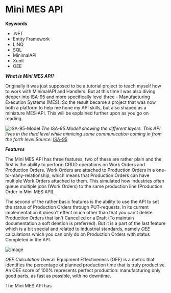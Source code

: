 # Mini MES API

**Keywords**
- .NET
- Entity Framework
- LINQ
- SQL
- MinimalAPI
- Xunit
- OEE

***What is Mini MES API?***

Originally it was just supposed to be a tutorial project to teach myself how to work with MinimalAPI and Handlers. But at this time I was also diving deeper into [ISA-95](https://www.isa.org/standards-and-publications/isa-standards/isa-95-standard) and more specifically level three - Manufacturing Execution Systems (MES). So the result became a project that was now both a platform to help me hone my API skills, but also shaped as a miniature MES-API. This will be explained further upon as you go on reading.


![ISA-95-Model](https://github.com/user-attachments/assets/229f4401-9015-4783-890e-8572f4a6cdaf)
*The ISA-95 Modell showing the different layers. This API lives in the third level while mimicing some communication coming in from the forth level*
*Source:* [ISA-95](https://www.isa.org/standards-and-publications/isa-standards/isa-95-standard)

***Features***

The Mini MES API has three features, two of these are rather plain and the first is the ability to perform CRUD operations on Work Orders and Production Orders. Work Orders are attached to Production Orders in a one-to-many-relationship, which means that Production Orders can have multiple Work Orders attached to them. This simulated how industries often queue multiple jobs (Work Orders) to the same production line (Production Order in Mini MES API).

The second of the rather basic features is the ability to use the API to set the status of Production Orders through PUT-requests. In its current implementation it doesn't effect much other than that you can't delete Production Orders that isn't Cancelled or a Draft (To maintain documentation a soft deletion is preferred). But it is a part of the last feature which is a bit special and related to industrial standards, namely *OEE* calculations which you can only do on Production Orders with status Completed in the API.

![image](https://github.com/user-attachments/assets/557e3efd-9d5f-4930-a29b-ce286267549e)


*OEE Calculation*
Overall Equipment Effectiveness (OEE) is a metric that identifies the percentage of planned production time that is truly productive. An OEE score of 100% represents perfect production: manufacturing only good parts, as fast as possible, with no downtime.

The Mini MES API has 


